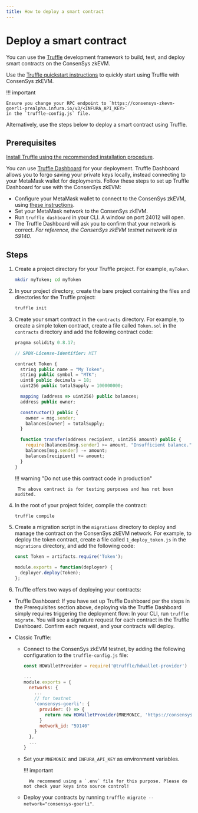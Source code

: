 ```yaml
---
title: How to deploy a smart contract
---
```


# Deploy a smart contract

You can use the [Truffle](https://www.trufflesuite.com) development framework to build, test, and deploy
smart contracts on the ConsenSys zkEVM.

Use the [Truffle quickstart instructions](https://trufflesuite.com/docs/truffle/quickstart/)
to quickly start using Truffle with ConsenSys zkEVM.

!!! important

    Ensure you change your RPC endpoint to `https://consensys-zkevm-goerli-prealpha.infura.io/v3/<INFURA_API_KEY>`
    in the `truffle-config.js` file.

Alternatively, use the steps below to deploy a smart contract using Truffle.

## Prerequisites

[Install Truffle using the recommended installation procedure](https://trufflesuite.com/docs/truffle/how-to/install/).

You can use [Truffle Dashboard](https://trufflesuite.com/docs/truffle/how-to/use-the-truffle-dashboard/) for your deployment. Truffle Dashboard allows you to forgo saving your private keys locally, instead connecting to your MetaMask wallet for deployments. Follow these steps to set up Truffle Dashboard for use with the ConsenSys zkEVM:
- Configure your MetaMask wallet to connect to the ConsenSys zkEVM, using [these instructions](https://consensys.net/docs/zk-evm/en/latest/get-started/configure-metamask/).
- Set your MetaMask network to the ConsenSys zkEVM.
- Run `truffle dashboard` in your CLI. A window on port 24012 will open.
- The Truffle Dashboard will ask you to confirm that your network is correct. *For reference, the ConsenSys zkEVM testnet network id is 59140.*

## Steps

1. Create a project directory for your Truffle project. For example, `myToken`.

    ```bash
    mkdir myToken; cd myToken
    ```

1. In your project directory, create the bare project containing the files and directories for the Truffle
    project:

    ```bash
    truffle init
    ```

1. Create your smart contract in the `contracts` directory. For example, to create a simple
    token contract, create a file called `Token.sol` in the `contracts` directory and add the following
    contract code:

    ```javascript
    pragma solidity 0.8.17;

    // SPDX-License-Identifier: MIT

    contract Token {
      string public name = "My Token";
      string public symbol = "MTK";
      uint8 public decimals = 18;
      uint256 public totalSupply = 100000000;

      mapping (address => uint256) public balances;
      address public owner;

      constructor() public {
        owner = msg.sender;
        balances[owner] = totalSupply;
      }

      function transfer(address recipient, uint256 amount) public {
        require(balances[msg.sender] >= amount, "Insufficient balance.");
        balances[msg.sender] -= amount;
        balances[recipient] += amount;
      }
    }
    ```

    !!! warning "Do not use this contract code in production"

        The above contract is for testing purposes and has not been audited.

1. In the root of your project folder, compile the contract:

    ```bash
    truffle compile
    ```

1. Create a migration script in the `migrations` directory to deploy and manage the
    contract on the ConsenSys zkEVM network. For example, to deploy the token contract, create a file called
    `1_deploy_token.js` in the `migrations` directory, and add the following code:

    ```javascript
    const Token = artifacts.require('Token');

    module.exports = function(deployer) {
      deployer.deploy(Token);
    };
    ```

1. Truffle offers two ways of deploying your contracts:

- Truffle Dashboard: If you have set up Truffle Dashboard per the steps in the Prerequisites section above, deploying via the Truffle Dashboard simply requires triggering the deployment flow: In your CLI, run `truffle migrate`. You will see a signature request for each contract in the Truffle Dashboard. Confirm each request, and your contracts will deploy.

- Classic Truffle:
    - Connect to the ConsenSys zkEVM testnet, by adding the following configuration to the `truffle-config.js` file:

      ```javascript
      const HDWalletProvider = require('@truffle/hdwallet-provider')

      ...
      module.exports = {
        networks: {
          ...
          // for testnet
          'consensys-goerli': {
            provider: () => {
              return new HDWalletProvider(MNEMONIC, 'https://consensys-zkevm-goerli-prealpha.infura.io/v3/INFURA_API_KEY')
            }
            network_id: "59140"
          }
        },
        ...
      }
      ```

    - Set your `MNEMONIC` and `INFURA_API_KEY` as environment variables.

        !!! important

            We recommend using a `.env` file for this purpose. Please do not check your keys into source control!

    - Deploy your contracts by running `truffle migrate --network="consensys-goerli"`.
